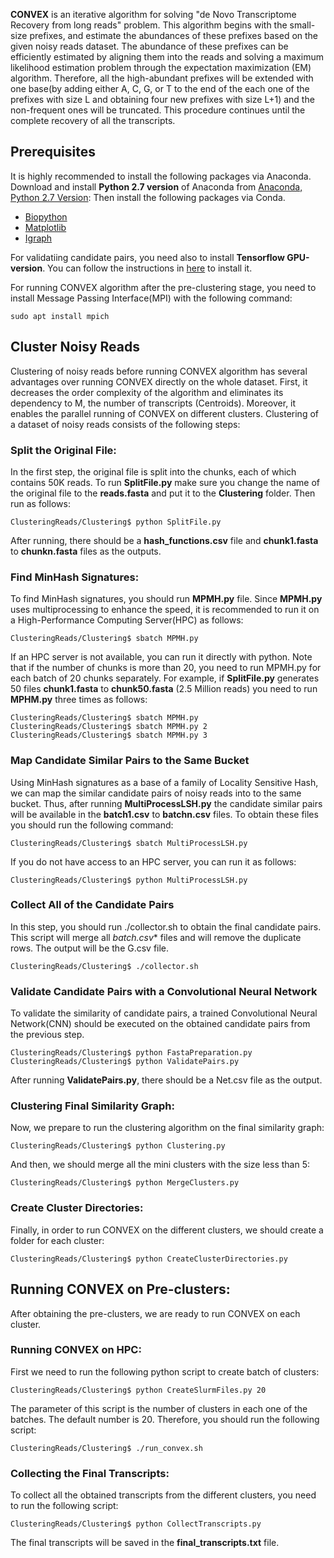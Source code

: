 **CONVEX** is an iterative algorithm for solving "de Novo Transcriptome Recovery from long reads" problem. This algorithm begins with the small-size prefixes, and estimate
the abundances of these prefixes based on the given noisy reads dataset. The abundance of these prefixes can be efficiently estimated by aligning them into the reads and solving a maximum likelihood estimation problem
through the expectation maximization (EM) algorithm. 
Therefore, all the high-abundant prefixes will be extended with one base(by adding either A, C, G, or T to the end of the each one of the prefixes with size L and obtaining four new prefixes with size L+1)
and the non-frequent ones will be truncated. This procedure continues until the complete recovery of all the transcripts. 
## Prerequisites
It is highly recommended to install the following packages via Anaconda. Download and install **Python 2.7 version** of Anaconda from [Anaconda, Python 2.7 Version](https://www.anaconda.com/download/#linux):
Then install the following packages via Conda.
* [Biopython](https://anaconda.org/anaconda/biopython)
* [Matplotlib](https://anaconda.org/conda-forge/matplotlib)
* [Igraph](https://anaconda.org/conda-forge/python-igraph)

For validatiing candidate pairs, you need also to install **Tensorflow GPU-version**. You can follow the instructions in [here](https://medium.com/@naomi.fridman/install-conda-tensorflow-gpu-and-keras-on-ubuntu-18-04-1b403e740e25)
to install it.

For running CONVEX algorithm after the pre-clustering stage, you need to install Message Passing Interface(MPI) with the following command:
```
sudo apt install mpich
```



## Cluster Noisy Reads
Clustering of noisy reads before running CONVEX algorithm has several advantages over running CONVEX directly on the whole dataset.
First, it decreases the order complexity of the algorithm and eliminates its dependency to M, the number of transcripts (Centroids).
Moreover, it enables the parallel running of CONVEX on different clusters. Clustering of a dataset of noisy reads consists of the following steps:

### Split the Original File:
In the first step, the original file is split into the chunks, each of which contains 50K reads.
To run **SplitFile.py** make sure you change the name of the original file to the **reads.fasta** and put it to the **Clustering** folder. Then run as follows:
```
ClusteringReads/Clustering$ python SplitFile.py
```
After running, there should be a **hash_functions.csv** file and **chunk1.fasta** to **chunkn.fasta** files as the outputs.

### Find MinHash Signatures:
To find MinHash signatures, you should run **MPMH.py** file. Since **MPMH.py** uses multiprocessing to enhance the speed, 
it is recommended to run it on a High-Performance Computing Server(HPC) as follows:
```
ClusteringReads/Clustering$ sbatch MPMH.py
```
If an HPC server is not available, you can run it directly with python. Note that if the number of chunks is more than 20, you need to run MPMH.py for each batch of 20 chunks separately.
For example, if **SplitFile.py** generates 50 files **chunk1.fasta** to **chunk50.fasta** (2.5 Million reads) you need to run **MPHM.py** three times as follows:

```
ClusteringReads/Clustering$ sbatch MPMH.py
ClusteringReads/Clustering$ sbatch MPMH.py 2
ClusteringReads/Clustering$ sbatch MPMH.py 3
```

### Map Candidate Similar Pairs to the Same Bucket
Using MinHash signatures as a base of a family of Locality Sensitive Hash, we can map the similar candidate pairs of noisy reads into to the same bucket. Thus, after running 
**MultiProcessLSH.py** the candidate similar pairs will be available in the **batch1.csv** to **batchn.csv** files. To obtain these files you should run the following command:
```
ClusteringReads/Clustering$ sbatch MultiProcessLSH.py
```
If you do not have access to an HPC server, you can run it as follows:
```
ClusteringReads/Clustering$ python MultiProcessLSH.py
```

### Collect All of the Candidate Pairs
In this step, you should run ./collector.sh to obtain the final candidate pairs. This script will merge all **batch*.csv** files and will remove the duplicate rows.
The output will be the G.csv file.
```
ClusteringReads/Clustering$ ./collector.sh
```


### Validate Candidate Pairs with a Convolutional Neural Network
To validate the similarity of candidate pairs, a trained Convolutional Neural Network(CNN) should be executed on the obtained candidate pairs from the previous step. 

```
ClusteringReads/Clustering$ python FastaPreparation.py
ClusteringReads/Clustering$ python ValidatePairs.py
```
After running **ValidatePairs.py**, there should be a Net.csv file as the output.


### Clustering Final Similarity Graph:
Now, we prepare to run the clustering algorithm on the final similarity graph:
```
ClusteringReads/Clustering$ python Clustering.py
```

And then, we should merge all the mini clusters with the size less than 5:
```
ClusteringReads/Clustering$ python MergeClusters.py
```

### Create Cluster Directories:
Finally, in order to run CONVEX on the different clusters, we should create a folder for each cluster:
```
ClusteringReads/Clustering$ python CreateClusterDirectories.py
```

## Running CONVEX on Pre-clusters:
After obtaining the pre-clusters, we are ready to run CONVEX on each cluster. 

### Running CONVEX on HPC:
First we need to run the following python script to create batch of clusters:

```
ClusteringReads/Clustering$ python CreateSlurmFiles.py 20
```
The parameter of this script is the number of clusters in each one of the batches. The default number is 20. 
Therefore, you should run the following script:
```
ClusteringReads/Clustering$ ./run_convex.sh
```
### Collecting the Final Transcripts:
To collect all the obtained transcripts from the different clusters, you need to run the following script:
```
ClusteringReads/Clustering$ python CollectTranscripts.py
```

The final transcripts will be saved in the **final_transcripts.txt** file.